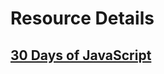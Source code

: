 # Resource Details

## [30 Days of JavaScript](https://leetcode.com/studyplan/30-days-of-javascript/)
